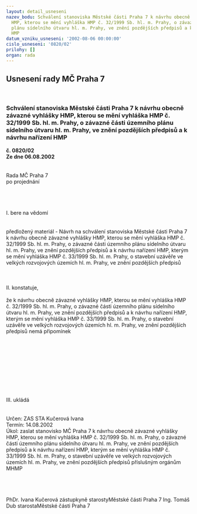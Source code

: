 ```yaml
---
layout: detail_usneseni
nazev_bodu: Schválení stanoviska Městské části Praha 7 k návrhu obecně závazné vyhlášky
  HMP, kterou se mění vyhláška HMP č. 32/1999 Sb. hl. m. Prahy, o závazné části územního
  plánu sídelního útvaru hl. m. Prahy, ve znění pozdějších předpisů a k návrhu nařízení
  HMP
datum_vzniku_usneseni: '2002-08-06 00:00:00'
cislo_usneseni: '0820/02'
prilohy: []
organ: rada
---
```

<div id="ucUsn_pList" class="usn">
	<span><h2>Usnesení rady MČ Praha 7 </h2>
<br></span><div class="standBody">
<span><h3>Schválení stanoviska Městské části Praha 7 k návrhu obecně závazné vyhlášky HMP, kterou se mění vyhláška HMP č. 32/1999 Sb. hl. m. Prahy, o závazné části územního plánu sídelního útvaru hl. m. Prahy, ve znění pozdějších předpisů a k návrhu nařízení HMP</h3></span><div class="center">
		<strong>č. 0820/02</strong><br>
	</div>
<div class="center">
		<strong>Ze dne 06.08.2002</strong><br><br>
	</div>
<br>Rada MČ Praha 7<br>po projednání<br><br><br><br><br>I.	bere na vědomí<br><br> <br>předložený materiál - Návrh na schválení stanoviska Městské části Praha 7 k návrhu obecně závazné vyhlášky HMP, kterou se mění vyhláška HMP č. 32/1999 Sb. hl. m. Prahy, o závazné části územního plánu sídelního útvaru hl. m. Prahy, ve znění pozdějších předpisů a k návrhu nařízení HMP, kterým se mění vyhláška HMP č. 33/1999 Sb. hl. m. Prahy, o stavební uzávěře ve velkých rozvojových územích hl. m. Prahy, ve znění pozdějších předpisů<br><br><br><br>II.	konstatuje,<br><br>že k návrhu obecně závazné vyhlášky HMP, kterou se mění vyhláška HMP č. 32/1999 Sb. hl. m. Prahy, o závazné části územního plánu sídelního útvaru hl. m. Prahy, ve znění pozdějších předpisů a k návrhu nařízení HMP, kterým se mění vyhláška HMP č. 33/1999 Sb. hl. m. Prahy, o stavební uzávěře ve velkých rozvojových územích hl. m. Prahy, ve znění pozdějších předpisů nemá připomínek<br><br><br><br><br><br><br><br><br><br><br>III.	ukládá <br><br> <br>Určen:	ZAS STA Kučerová Ivana<br>Termín: 14.08.2002<br>Úkol:	zaslat stanovisko MČ Praha 7 k návrhu obecně závazné vyhlášky HMP, kterou se mění vyhláška HMP č. 32/1999 Sb. hl. m. Prahy, o závazné části územního plánu sídelního útvaru hl. m. Prahy, ve znění pozdějších předpisů a k návrhu nařízení HMP, kterým se mění vyhláška HMP č. 33/1999 Sb. hl. m. Prahy, o stavební uzávěře ve velkých rozvojových územích hl. m. Prahy, ve znění pozdějších předpisů příslušným orgánům MHMP<br> <br><br><br>	<br>PhDr. Ivana Kučerová zástupkyně starostyMěstské části Praha 7	Ing. Tomáš Dub starostaMěstské části Praha 7<br>	<br><br>
</div>
</div>